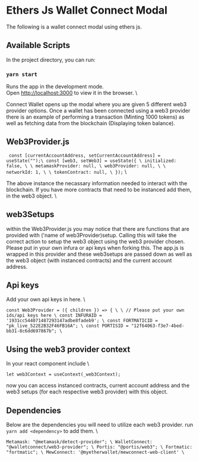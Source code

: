 # Ethers Js Wallet Connect Modal

The following is a wallet connect modal using ethers js.

## Available Scripts

In the project directory, you can run:

### `yarn start`

Runs the app in the development mode.\
Open [http://localhost:3000](http://localhost:3000) to view it in the browser. \

Connect Wallet opens up the modal where you are given 5 different web3 provider options. Once a wallet has been connected using a web3 provider there is an example of performing a transaction (Minting 1000 tokens) as well as fetching data from the blockchain (Displaying token balance).

## Web3Provider.js
`
const [currentAccountAddress, setCurrentAccountAddress] = useState("");\
const [web3, setWeb3] = useState({ \
  initialized: false, \
\
  metamaskProvider: null, \
  web3Provider: null, \
\ 
  networkId: 1, \
\
  tokenContract: null, \
});` \

The above instance the necassary information needed to interact with the blockchain. If you have more contracts that need to be instanced add them, in the web3 object. \

## web3Setups

within the Web3Provider.js you may notice that there are functions that are provided with ('name of web3Provider)setup. Calling this will take the correct action to setup the web3 object using the web3 provider chosen. Please put in your own infura or api keys when forking this. The app.js is wrapped in this provider and these web3setups are passed down as well as the web3 object (with instanced contracts) and the current account address.

## Api keys

Add your own api keys in here. \

`
const Web3Provider = ({ children }) => { \
\
  // Please put your own ids/api keys here \
  const INFURAID = '1931cc544071487293147adbe8fadeb9'; \
  const FORTMATICID = "pk_live_522E2B32F46FB16A"; \
  const PORTISID = "12f64063-f3e7-4bed-bb31-8c6dd697867b"; \
`

## Using the web3 provider context

In your react component include \

`
let web3Context = useContext(_web3Context);
`

now you can access instanced contracts, current account address and the web3 setups (for each respective web3 provider) with this object.

## Dependencies

Below are the dependencies you will need to utilize each web3 provider. run ` yarn add <dependency> ` to add them. \

`
Metamask: "@metamask/detect-provider"; \
WalletConnect: "@walletconnect/web3-provider"; \
Portis: "@portis/web3"; \
Fortmatic: "fortmatic"; \
MewConnect: '@myetherwallet/mewconnect-web-client' \
`

